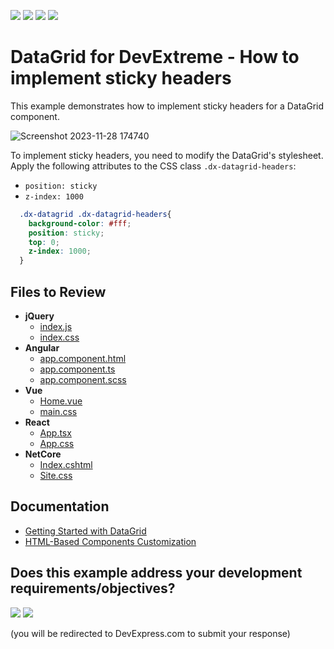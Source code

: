 <!-- default badges list -->
![](https://img.shields.io/endpoint?url=https://codecentral.devexpress.com/api/v1/VersionRange/724474966/23.1.3%2B)
[![](https://img.shields.io/badge/Open_in_DevExpress_Support_Center-FF7200?style=flat-square&logo=DevExpress&logoColor=white)](https://supportcenter.devexpress.com/ticket/details/T1203119)
[![](https://img.shields.io/badge/📖_How_to_use_DevExpress_Examples-e9f6fc?style=flat-square)](https://docs.devexpress.com/GeneralInformation/403183)
[![](https://img.shields.io/badge/💬_Leave_Feedback-feecdd?style=flat-square)](#does-this-example-address-your-development-requirementsobjectives)
<!-- default badges end -->
# DataGrid for DevExtreme - How to implement sticky headers

This example demonstrates how to implement sticky headers for a DataGrid component.

![Screenshot 2023-11-28 174740](https://github.com/DevExpress-Examples/DevExtreme-DataGrid-How-to-implement-sticky-headers/assets/14982461/4c9ae36d-a312-43e1-ab69-9e86bc41ec41)

To implement sticky headers, you need to modify the DataGrid's stylesheet. Apply the following attributes to the CSS class `.dx-datagrid-headers`:

- `position: sticky`
- `z-index: 1000`

```css
  .dx-datagrid .dx-datagrid-headers{
    background-color: #fff;
    position: sticky;
    top: 0;
    z-index: 1000;
  }
```

## Files to Review

- **jQuery**
    - [index.js](jQuery/src/index.js)
    - [index.css](jQuery/src/index.css)
- **Angular**
    - [app.component.html](Angular/src/app/app.component.html)
    - [app.component.ts](Angular/src/app/app.component.ts)
    - [app.component.scss](Angular/src/app/app.component.scss)
- **Vue**
    - [Home.vue](Vue/src/components/HomeContent.vue)
    - [main.css](Vue/src/assets/main.css)
- **React**
    - [App.tsx](React/src/App.tsx)
    - [App.css](React/src/App.css)
- **NetCore**    
    - [Index.cshtml](ASP.NET%20Core/Views/Home/Index.cshtml)
    - [Site.css](ASP.NET%20Core/wwwroot/css/Site.css)

## Documentation

- [Getting Started with DataGrid](https://js.devexpress.com/Documentation/Guide/UI_Components/DataGrid/Getting_Started_with_DataGrid/)
- [HTML-Based Components Customization](https://js.devexpress.com/Documentation/Guide/Themes_and_Styles/HTML-Based_Components_Customization/)
<!-- feedback -->
## Does this example address your development requirements/objectives?

[<img src="https://www.devexpress.com/support/examples/i/yes-button.svg"/>](https://www.devexpress.com/support/examples/survey.xml?utm_source=github&utm_campaign=devextreme-datagrid-sticky-headers&~~~was_helpful=yes) [<img src="https://www.devexpress.com/support/examples/i/no-button.svg"/>](https://www.devexpress.com/support/examples/survey.xml?utm_source=github&utm_campaign=devextreme-datagrid-sticky-headers&~~~was_helpful=no)

(you will be redirected to DevExpress.com to submit your response)
<!-- feedback end -->
